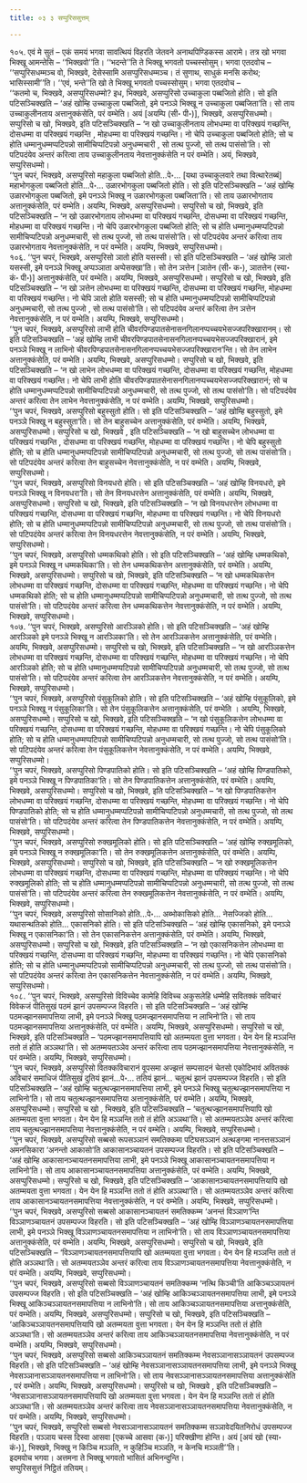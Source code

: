 ```yaml
---
title: ०३ ३ सप्पुरिससुत्तम्

---
```


१०५. एवं मे सुतं – एकं समयं भगवा सावत्थियं विहरति जेतवने अनाथपिण्डिकस्स आरामे। तत्र खो भगवा भिक्खू आमन्तेसि – ‘‘भिक्खवो’’ति। ‘‘भदन्ते’’ति ते भिक्खू भगवतो पच्चस्सोसुम्। भगवा एतदवोच – ‘‘सप्पुरिसधम्मञ्च वो, भिक्खवे, देसेस्सामि असप्पुरिसधम्मञ्च। तं सुणाथ, साधुकं मनसि करोथ; भासिस्सामी’’ति। ‘‘एवं, भन्ते’’ति खो ते भिक्खू भगवतो पच्चस्सोसुम्। भगवा एतदवोच –  
‘‘कतमो च, भिक्खवे, असप्पुरिसधम्मो? इध, भिक्खवे, असप्पुरिसो उच्चाकुला पब्बजितो होति। सो इति पटिसञ्चिक्खति – ‘अहं खोम्हि उच्चाकुला पब्बजितो, इमे पनञ्ञे भिक्खू न उच्चाकुला पब्बजिता’ति। सो ताय उच्चाकुलीनताय अत्तानुक्कंसेति, परं वम्भेति। अयं [अयम्पि (सी॰ पी॰)], भिक्खवे, असप्पुरिसधम्मो। सप्पुरिसो च खो, भिक्खवे, इति पटिसञ्चिक्खति – ‘न खो उच्चाकुलीनताय लोभधम्मा वा परिक्खयं गच्छन्ति, दोसधम्मा वा परिक्खयं गच्छन्ति , मोहधम्मा वा परिक्खयं गच्छन्ति। नो चेपि उच्चाकुला पब्बजितो होति; सो च होति धम्मानुधम्मप्पटिपन्नो सामीचिप्पटिपन्नो अनुधम्मचारी , सो तत्थ पुज्जो, सो तत्थ पासंसो’ति। सो पटिपदंयेव अन्तरं करित्वा ताय उच्चाकुलीनताय नेवत्तानुक्कंसेति न परं वम्भेति। अयं, भिक्खवे, सप्पुरिसधम्मो।  
‘‘पुन चपरं, भिक्खवे, असप्पुरिसो महाकुला पब्बजितो होति…पे॰… [यथा उच्चाकुलवारे तथा वित्थारेतब्बं] महाभोगकुला पब्बजितो होति…पे॰… उळारभोगकुला पब्बजितो होति। सो इति पटिसञ्चिक्खति – ‘अहं खोम्हि उळारभोगकुला पब्बजितो, इमे पनञ्ञे भिक्खू न उळारभोगकुला पब्बजिता’ति। सो ताय उळारभोगताय अत्तानुक्कंसेति, परं वम्भेति। अयम्पि, भिक्खवे, असप्पुरिसधम्मो। सप्पुरिसो च खो, भिक्खवे, इति पटिसञ्चिक्खति – ‘न खो उळारभोगताय लोभधम्मा वा परिक्खयं गच्छन्ति, दोसधम्मा वा परिक्खयं गच्छन्ति, मोहधम्मा वा परिक्खयं गच्छन्ति। नो चेपि उळारभोगकुला पब्बजितो होति; सो च होति धम्मानुधम्मप्पटिपन्नो सामीचिप्पटिपन्नो अनुधम्मचारी, सो तत्थ पुज्जो, सो तत्थ पासंसो’ति। सो पटिपदंयेव अन्तरं करित्वा ताय उळारभोगताय नेवत्तानुक्कंसेति, न परं वम्भेति। अयम्पि, भिक्खवे, सप्पुरिसधम्मो।  
१०६. ‘‘पुन चपरं, भिक्खवे, असप्पुरिसो ञातो होति यसस्सी। सो इति पटिसञ्चिक्खति – ‘अहं खोम्हि ञातो यसस्सी, इमे पनञ्ञे भिक्खू अप्पञ्ञाता अप्पेसक्खा’ति। सो तेन ञत्तेन [ञातेन (सी॰ क॰), ञातत्तेन (स्या॰ कं॰ पी॰)] अत्तानुक्कंसेति, परं वम्भेति। अयम्पि, भिक्खवे, असप्पुरिसधम्मो। सप्पुरिसो च खो, भिक्खवे, इति पटिसञ्चिक्खति – ‘न खो ञत्तेन लोभधम्मा वा परिक्खयं गच्छन्ति, दोसधम्मा वा परिक्खयं गच्छन्ति, मोहधम्मा वा परिक्खयं गच्छन्ति। नो चेपि ञातो होति यसस्सी; सो च होति धम्मानुधम्मप्पटिपन्नो सामीचिप्पटिपन्नो अनुधम्मचारी, सो तत्थ पुज्जो , सो तत्थ पासंसो’ति। सो पटिपदंयेव अन्तरं करित्वा तेन ञत्तेन नेवत्तानुक्कंसेति, न परं वम्भेति। अयम्पि, भिक्खवे, सप्पुरिसधम्मो।  
‘‘पुन चपरं, भिक्खवे, असप्पुरिसो लाभी होति चीवरपिण्डपातसेनासनगिलानप्पच्चयभेसज्जपरिक्खारानम्। सो इति पटिसञ्चिक्खति – ‘अहं खोम्हि लाभी चीवरपिण्डपातसेनासनगिलानप्पच्चयभेसज्जपरिक्खारानं, इमे पनञ्ञे भिक्खू न लाभिनो चीवरपिण्डपातसेनासनगिलानप्पच्चयभेसज्जपरिक्खारान’न्ति। सो तेन लाभेन अत्तानुक्कंसेति, परं वम्भेति। अयम्पि, भिक्खवे, असप्पुरिसधम्मो। सप्पुरिसो च खो, भिक्खवे, इति पटिसञ्चिक्खति – ‘न खो लाभेन लोभधम्मा वा परिक्खयं गच्छन्ति, दोसधम्मा वा परिक्खयं गच्छन्ति, मोहधम्मा वा परिक्खयं गच्छन्ति। नो चेपि लाभी होति चीवरपिण्डपातसेनासनगिलानप्पच्चयभेसज्जपरिक्खारानं; सो च होति धम्मानुधम्मप्पटिपन्नो सामीचिप्पटिपन्नो अनुधम्मचारी, सो तत्थ पुज्जो, सो तत्थ पासंसो’ति। सो पटिपदंयेव अन्तरं करित्वा तेन लाभेन नेवत्तानुक्कंसेति, न परं वम्भेति। अयम्पि, भिक्खवे, सप्पुरिसधम्मो।  
‘‘पुन चपरं, भिक्खवे, असप्पुरिसो बहुस्सुतो होति। सो इति पटिसञ्चिक्खति – ‘अहं खोम्हि बहुस्सुतो, इमे पनञ्ञे भिक्खू न बहुस्सुता’ति। सो तेन बाहुसच्चेन अत्तानुक्कंसेति, परं वम्भेति। अयम्पि, भिक्खवे, असप्पुरिसधम्मो। सप्पुरिसो च खो, भिक्खवे , इति पटिसञ्चिक्खति – ‘न खो बाहुसच्चेन लोभधम्मा वा परिक्खयं गच्छन्ति , दोसधम्मा वा परिक्खयं गच्छन्ति, मोहधम्मा वा परिक्खयं गच्छन्ति। नो चेपि बहुस्सुतो होति; सो च होति धम्मानुधम्मप्पटिपन्नो सामीचिप्पटिपन्नो अनुधम्मचारी, सो तत्थ पुज्जो, सो तत्थ पासंसो’ति। सो पटिपदंयेव अन्तरं करित्वा तेन बाहुसच्चेन नेवत्तानुक्कंसेति, न परं वम्भेति। अयम्पि, भिक्खवे, सप्पुरिसधम्मो।  
‘‘पुन चपरं, भिक्खवे, असप्पुरिसो विनयधरो होति। सो इति पटिसञ्चिक्खति – ‘अहं खोम्हि विनयधरो, इमे पनञ्ञे भिक्खू न विनयधरा’ति। सो तेन विनयधरत्तेन अत्तानुक्कंसेति, परं वम्भेति। अयम्पि, भिक्खवे, असप्पुरिसधम्मो। सप्पुरिसो च खो, भिक्खवे, इति पटिसञ्चिक्खति – ‘न खो विनयधरत्तेन लोभधम्मा वा परिक्खयं गच्छन्ति, दोसधम्मा वा परिक्खयं गच्छन्ति, मोहधम्मा वा परिक्खयं गच्छन्ति। नो चेपि विनयधरो होति; सो च होति धम्मानुधम्मप्पटिपन्नो सामीचिप्पटिपन्नो अनुधम्मचारी, सो तत्थ पुज्जो, सो तत्थ पासंसो’ति। सो पटिपदंयेव अन्तरं करित्वा तेन विनयधरत्तेन नेवत्तानुक्कंसेति, न परं वम्भेति। अयम्पि, भिक्खवे, सप्पुरिसधम्मो।  
‘‘पुन चपरं, भिक्खवे, असप्पुरिसो धम्मकथिको होति। सो इति पटिसञ्चिक्खति – ‘अहं खोम्हि धम्मकथिको, इमे पनञ्ञे भिक्खू न धम्मकथिका’ति। सो तेन धम्मकथिकत्तेन अत्तानुक्कंसेति, परं वम्भेति। अयम्पि, भिक्खवे, असप्पुरिसधम्मो। सप्पुरिसो च खो, भिक्खवे, इति पटिसञ्चिक्खति – ‘न खो धम्मकथिकत्तेन लोभधम्मा वा परिक्खयं गच्छन्ति, दोसधम्मा वा परिक्खयं गच्छन्ति, मोहधम्मा वा परिक्खयं गच्छन्ति। नो चेपि धम्मकथिको होति; सो च होति धम्मानुधम्मप्पटिपन्नो सामीचिप्पटिपन्नो अनुधम्मचारी, सो तत्थ पुज्जो, सो तत्थ पासंसो’ति। सो पटिपदंयेव अन्तरं करित्वा तेन धम्मकथिकत्तेन नेवत्तानुक्कंसेति, न परं वम्भेति। अयम्पि, भिक्खवे, सप्पुरिसधम्मो।  
१०७. ‘‘पुन चपरं, भिक्खवे, असप्पुरिसो आरञ्ञिको होति। सो इति पटिसञ्चिक्खति – ‘अहं खोम्हि आरञ्ञिको इमे पनञ्ञे भिक्खू न आरञ्ञिका’ति। सो तेन आरञ्ञिकत्तेन अत्तानुक्कंसेति, परं वम्भेति। अयम्पि, भिक्खवे, असप्पुरिसधम्मो। सप्पुरिसो च खो, भिक्खवे, इति पटिसञ्चिक्खति – ‘न खो आरञ्ञिकत्तेन लोभधम्मा वा परिक्खयं गच्छन्ति, दोसधम्मा वा परिक्खयं गच्छन्ति, मोहधम्मा वा परिक्खयं गच्छन्ति। नो चेपि आरञ्ञिको होति; सो च होति धम्मानुधम्मप्पटिपन्नो सामीचिप्पटिपन्नो अनुधम्मचारी, सो तत्थ पुज्जो, सो तत्थ पासंसो’ति। सो पटिपदंयेव अन्तरं करित्वा तेन आरञ्ञिकत्तेन नेवत्तानुक्कंसेति, न परं वम्भेति। अयम्पि, भिक्खवे, सप्पुरिसधम्मो।  
‘‘पुन चपरं, भिक्खवे, असप्पुरिसो पंसुकूलिको होति। सो इति पटिसञ्चिक्खति – ‘अहं खोम्हि पंसुकूलिको, इमे पनञ्ञे भिक्खू न पंसुकूलिका’ति। सो तेन पंसुकूलिकत्तेन अत्तानुक्कंसेति, परं वम्भेति । अयम्पि, भिक्खवे, असप्पुरिसधम्मो। सप्पुरिसो च खो, भिक्खवे, इति पटिसञ्चिक्खति – ‘न खो पंसुकूलिकत्तेन लोभधम्मा वा परिक्खयं गच्छन्ति, दोसधम्मा वा परिक्खयं गच्छन्ति, मोहधम्मा वा परिक्खयं गच्छन्ति। नो चेपि पंसुकूलिको होति; सो च होति धम्मानुधम्मप्पटिपन्नो सामीचिप्पटिपन्नो अनुधम्मचारी, सो तत्थ पुज्जो, सो तत्थ पासंसो’ति। सो पटिपदंयेव अन्तरं करित्वा तेन पंसुकूलिकत्तेन नेवत्तानुक्कंसेति, न परं वम्भेति। अयम्पि, भिक्खवे, सप्पुरिसधम्मो।  
‘‘पुन चपरं, भिक्खवे, असप्पुरिसो पिण्डपातिको होति। सो इति पटिसञ्चिक्खति – ‘अहं खोम्हि पिण्डपातिको, इमे पनञ्ञे भिक्खू न पिण्डपातिका’ति। सो तेन पिण्डपातिकत्तेन अत्तानुक्कंसेति, परं वम्भेति। अयम्पि, भिक्खवे, असप्पुरिसधम्मो। सप्पुरिसो च खो, भिक्खवे, इति पटिसञ्चिक्खति – ‘न खो पिण्डपातिकत्तेन लोभधम्मा वा परिक्खयं गच्छन्ति, दोसधम्मा वा परिक्खयं गच्छन्ति, मोहधम्मा वा परिक्खयं गच्छन्ति। नो चेपि पिण्डपातिको होति; सो च होति धम्मानुधम्मप्पटिपन्नो सामीचिप्पटिपन्नो अनुधम्मचारी, सो तत्थ पुज्जो, सो तत्थ पासंसो’ति। सो पटिपदंयेव अन्तरं करित्वा तेन पिण्डपातिकत्तेन नेवत्तानुक्कंसेति, न परं वम्भेति। अयम्पि, भिक्खवे, सप्पुरिसधम्मो।  
‘‘पुन चपरं, भिक्खवे, असप्पुरिसो रुक्खमूलिको होति। सो इति पटिसञ्चिक्खति – ‘अहं खोम्हि रुक्खमूलिको, इमे पनञ्ञे भिक्खू न रुक्खमूलिका’ति। सो तेन रुक्खमूलिकत्तेन अत्तानुक्कंसेति, परं वम्भेति। अयम्पि, भिक्खवे, असप्पुरिसधम्मो। सप्पुरिसो च खो, भिक्खवे, इति पटिसञ्चिक्खति – ‘न खो रुक्खमूलिकत्तेन लोभधम्मा वा परिक्खयं गच्छन्ति, दोसधम्मा वा परिक्खयं गच्छन्ति, मोहधम्मा वा परिक्खयं गच्छन्ति। नो चेपि रुक्खमूलिको होति; सो च होति धम्मानुधम्मप्पटिपन्नो सामीचिप्पटिपन्नो अनुधम्मचारी, सो तत्थ पुज्जो, सो तत्थ पासंसो’ति। सो पटिपदंयेव अन्तरं करित्वा तेन रुक्खमूलिकत्तेन नेवत्तानुक्कंसेति, न परं वम्भेति। अयम्पि, भिक्खवे, सप्पुरिसधम्मो।  
‘‘पुन चपरं, भिक्खवे, असप्पुरिसो सोसानिको होति…पे॰… अब्भोकासिको होति… नेसज्जिको होति… यथासन्थतिको होति… एकासनिको होति। सो इति पटिसञ्चिक्खति – ‘अहं खोम्हि एकासनिको, इमे पनञ्ञे भिक्खू न एकासनिका’ति। सो तेन एकासनिकत्तेन अत्तानुक्कंसेति, परं वम्भेति। अयम्पि, भिक्खवे, असप्पुरिसधम्मो। सप्पुरिसो च खो, भिक्खवे, इति पटिसञ्चिक्खति – ‘न खो एकासनिकत्तेन लोभधम्मा वा परिक्खयं गच्छन्ति, दोसधम्मा वा परिक्खयं गच्छन्ति, मोहधम्मा वा परिक्खयं गच्छन्ति। नो चेपि एकासनिको होति; सो च होति धम्मानुधम्मप्पटिपन्नो सामीचिप्पटिपन्नो अनुधम्मचारी, सो तत्थ पुज्जो, सो तत्थ पासंसो’ति। सो पटिपदंयेव अन्तरं करित्वा तेन एकासनिकत्तेन नेवत्तानुक्कंसेति, न परं वम्भेति। अयम्पि, भिक्खवे, सप्पुरिसधम्मो।  
१०८. ‘‘पुन चपरं, भिक्खवे, असप्पुरिसो विविच्चेव कामेहि विविच्च अकुसलेहि धम्मेहि सवितक्कं सविचारं विवेकजं पीतिसुखं पठमं झानं उपसम्पज्ज विहरति। सो इति पटिसञ्चिक्खति – ‘अहं खोम्हि पठमज्झानसमापत्तिया लाभी, इमे पनञ्ञे भिक्खू पठमज्झानसमापत्तिया न लाभिनो’ति। सो ताय पठमज्झानसमापत्तिया अत्तानुक्कंसेति, परं वम्भेति। अयम्पि, भिक्खवे, असप्पुरिसधम्मो। सप्पुरिसो च खो, भिक्खवे, इति पटिसञ्चिक्खति – ‘पठमज्झानसमापत्तियापि खो अतम्मयता वुत्ता भगवता। येन येन हि मञ्ञन्ति ततो तं होति अञ्ञथा’ति। सो अतम्मयतञ्ञेव अन्तरं करित्वा ताय पठमज्झानसमापत्तिया नेवत्तानुक्कंसेति, न परं वम्भेति। अयम्पि, भिक्खवे, सप्पुरिसधम्मो।  
‘‘पुन चपरं, भिक्खवे, असप्पुरिसो वितक्कविचारानं वूपसमा अज्झत्तं सम्पसादनं चेतसो एकोदिभावं अवितक्कं अविचारं समाधिजं पीतिसुखं दुतियं झानं…पे॰… ततियं झानं… चतुत्थं झानं उपसम्पज्ज विहरति। सो इति पटिसञ्चिक्खति – ‘अहं खोम्हि चतुत्थज्झानसमापत्तिया लाभी, इमे पनञ्ञे भिक्खू चतुत्थज्झानसमापत्तिया न लाभिनो’ति। सो ताय चतुत्थज्झानसमापत्तिया अत्तानुक्कंसेति, परं वम्भेति। अयम्पि, भिक्खवे, असप्पुरिसधम्मो। सप्पुरिसो च खो , भिक्खवे, इति पटिसञ्चिक्खति – ‘चतुत्थज्झानसमापत्तियापि खो अतम्मयता वुत्ता भगवता। येन येन हि मञ्ञन्ति ततो तं होति अञ्ञथा’ति। सो अतम्मयतञ्ञेव अन्तरं करित्वा ताय चतुत्थज्झानसमापत्तिया नेवत्तानुक्कंसेति, न परं वम्भेति। अयम्पि, भिक्खवे, सप्पुरिसधम्मो।  
‘‘पुन चपरं, भिक्खवे, असप्पुरिसो सब्बसो रूपसञ्ञानं समतिक्कमा पटिघसञ्ञानं अत्थङ्गमा नानत्तसञ्ञानं अमनसिकारा ‘अनन्तो आकासो’ति आकासानञ्चायतनं उपसम्पज्ज विहरति। सो इति पटिसञ्चिक्खति – ‘अहं खोम्हि आकासानञ्चायतनसमापत्तिया लाभी, इमे पनञ्ञे भिक्खू आकासानञ्चायतनसमापत्तिया न लाभिनो’ति। सो ताय आकासानञ्चायतनसमापत्तिया अत्तानुक्कंसेति, परं वम्भेति। अयम्पि, भिक्खवे, असप्पुरिसधम्मो। सप्पुरिसो च खो, भिक्खवे, इति पटिसञ्चिक्खति – ‘आकासानञ्चायतनसमापत्तियापि खो अतम्मयता वुत्ता भगवता। येन येन हि मञ्ञन्ति ततो तं होति अञ्ञथा’ति। सो अतम्मयतञ्ञेव अन्तरं करित्वा ताय आकासानञ्चायतनसमापत्तिया नेवत्तानुक्कंसेति, न परं वम्भेति। अयम्पि, भिक्खवे, सप्पुरिसधम्मो।  
‘‘पुन चपरं, भिक्खवे, असप्पुरिसो सब्बसो आकासानञ्चायतनं समतिक्कम्म ‘अनन्तं विञ्ञाण’न्ति विञ्ञाणञ्चायतनं उपसम्पज्ज विहरति। सो इति पटिसञ्चिक्खति – ‘अहं खोम्हि विञ्ञाणञ्चायतनसमापत्तिया लाभी, इमे पनञ्ञे भिक्खू विञ्ञाणञ्चायतनसमापत्तिया न लाभिनो’ति। सो ताय विञ्ञाणञ्चायतनसमापत्तिया अत्तानुक्कंसेति, परं वम्भेति। अयम्पि, भिक्खवे, असप्पुरिसधम्मो। सप्पुरिसो च खो, भिक्खवे, इति पटिसञ्चिक्खति – ‘विञ्ञाणञ्चायतनसमापत्तियापि खो अतम्मयता वुत्ता भगवता। येन येन हि मञ्ञन्ति ततो तं होति अञ्ञथा’ति। सो अतम्मयतञ्ञेव अन्तरं करित्वा ताय विञ्ञाणञ्चायतनसमापत्तिया नेवत्तानुक्कंसेति, न परं वम्भेति। अयम्पि, भिक्खवे, सप्पुरिसधम्मो।  
‘‘पुन चपरं, भिक्खवे, असप्पुरिसो सब्बसो विञ्ञाणञ्चायतनं समतिक्कम्म ‘नत्थि किञ्ची’ति आकिञ्चञ्ञायतनं उपसम्पज्ज विहरति। सो इति पटिसञ्चिक्खति – ‘अहं खोम्हि आकिञ्चञ्ञायतनसमापत्तिया लाभी, इमे पनञ्ञे भिक्खू आकिञ्चञ्ञायतनसमापत्तिया न लाभिनो’ति। सो ताय आकिञ्चञ्ञायतनसमापत्तिया अत्तानुक्कंसेति, परं वम्भेति। अयम्पि, भिक्खवे, असप्पुरिसधम्मो। सप्पुरिसो च खो, भिक्खवे, इति पटिसञ्चिक्खति – ‘आकिञ्चञ्ञायतनसमापत्तियापि खो अतम्मयता वुत्ता भगवता। येन येन हि मञ्ञन्ति ततो तं होति अञ्ञथा’ति। सो अतम्मयतञ्ञेव अन्तरं करित्वा ताय आकिञ्चञ्ञायतनसमापत्तिया नेवत्तानुक्कंसेति, न परं वम्भेति। अयम्पि, भिक्खवे, सप्पुरिसधम्मो।  
‘‘पुन चपरं, भिक्खवे, असप्पुरिसो सब्बसो आकिञ्चञ्ञायतनं समतिक्कम्म नेवसञ्ञानासञ्ञायतनं उपसम्पज्ज विहरति। सो इति पटिसञ्चिक्खति – ‘अहं खोम्हि नेवसञ्ञानासञ्ञायतनसमापत्तिया लाभी, इमे पनञ्ञे भिक्खू नेवसञ्ञानासञ्ञायतनसमापत्तिया न लाभिनो’ति। सो ताय नेवसञ्ञानासञ्ञायतनसमापत्तिया अत्तानुक्कंसेति , परं वम्भेति। अयम्पि, भिक्खवे, असप्पुरिसधम्मो। सप्पुरिसो च खो, भिक्खवे , इति पटिसञ्चिक्खति – ‘नेवसञ्ञानासञ्ञायतनसमापत्तियापि खो अतम्मयता वुत्ता भगवता। येन येन हि मञ्ञन्ति ततो तं होति अञ्ञथा’ति। सो अतम्मयतञ्ञेव अन्तरं करित्वा ताय नेवसञ्ञानासञ्ञायतनसमापत्तिया नेवत्तानुक्कंसेति, न परं वम्भेति। अयम्पि, भिक्खवे, सप्पुरिसधम्मो।  
‘‘पुन चपरं, भिक्खवे, सप्पुरिसो सब्बसो नेवसञ्ञानासञ्ञायतनं समतिक्कम्म सञ्ञावेदयितनिरोधं उपसम्पज्ज विहरति। पञ्ञाय चस्स दिस्वा आसवा [एकच्चे आसवा (क॰)] परिक्खीणा होन्ति। अयं [अयं खो (स्या॰ कं॰)], भिक्खवे, भिक्खु न किञ्चि मञ्ञति, न कुहिञ्चि मञ्ञति, न केनचि मञ्ञती’’ति।  
इदमवोच भगवा। अत्तमना ते भिक्खू भगवतो भासितं अभिनन्दुन्ति।  
सप्पुरिससुत्तं निट्ठितं ततियम्।  

